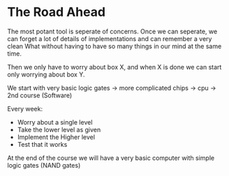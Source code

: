 # The Road Ahead

The most potant tool is seperate of concerns. Once we can seperate, we can forget a lot of details of implementations and can remember a very clean What without having to have so many things in our mind at the same time.

Then we only have to worry about box X, and when X is done we can start only worrying about box Y.

We start with very basic logic gates -> more complicated chips -> cpu -> 2nd course (Software)

Every week:
- Worry about a single level
- Take the lower level as given
- Implement the Higher level
- Test that it works

At the end of the course we will have a very basic computer with simple logic gates (NAND gates)